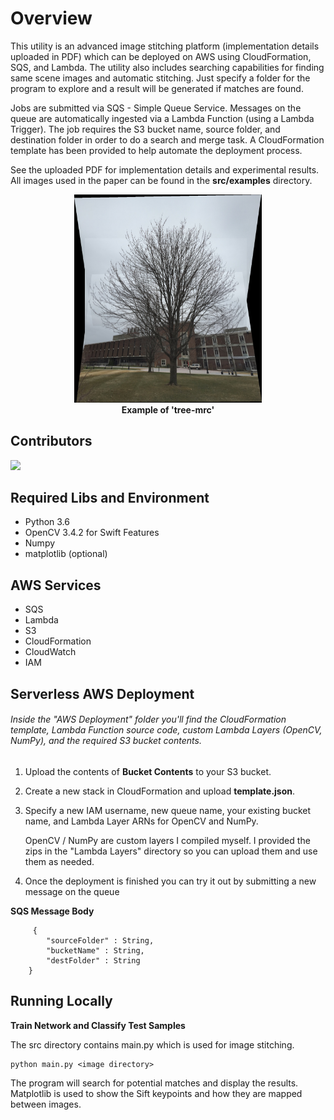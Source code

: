 # Overview
This utility is an advanced image stitching platform (implementation details uploaded in PDF) which can be deployed on AWS using CloudFormation, SQS, and Lambda. The utility also includes searching capabilities for finding same scene images and automatic stitching. Just specify a folder for the program to explore and a result will be generated if matches are found. 

Jobs are submitted via SQS - Simple Queue Service. Messages on the queue are automatically ingested via a Lambda Function (using a Lambda Trigger). The job requires the S3 bucket name, source folder, and destination folder in order to do a search and merge task. A CloudFormation template has been provided to help automate the deployment process.
 
 See the uploaded PDF for implementation details and experimental results. All images used in the paper can be found in the **src/examples** directory.
 
 <p align="center">
  <img width="300" src="/src/examples/tree-mrc/image1_image2_image3.jpg"><br><b>Example of 'tree-mrc'</b>
</p>
 
 ## Contributors
<a href="https://github.com/AndrewAltimit/Image-Stitcher/graphs/contributors">
  <img src="https://contributors-img.firebaseapp.com/image?repo=AndrewAltimit/Image-Stitcher" />
</a>

## Required Libs and Environment
* Python 3.6
* OpenCV 3.4.2 for Swift Features
* Numpy
* matplotlib (optional)


## AWS Services
* SQS
* Lambda
* S3
* CloudFormation
* CloudWatch
* IAM


## Serverless AWS Deployment

###### Inside the "AWS Deployment" folder you'll find the CloudFormation template, Lambda Function source code, custom Lambda Layers (OpenCV, NumPy), and the required S3 bucket contents.

1. Upload the contents of **Bucket Contents** to your S3 bucket.

2. Create a new stack in CloudFormation and upload **template.json**.

3. Specify a new IAM username, new queue name, your existing bucket name, and Lambda Layer ARNs for OpenCV and NumPy.
 
    OpenCV / NumPy are custom layers I compiled myself. I provided the zips in the "Lambda Layers" directory so you can upload them and use them as needed.    
    
4. Once the deployment is finished you can try it out by submitting a new message on the queue


****SQS Message Body****

     	 {
			"sourceFolder" : String,
			"bucketName" : String,
			"destFolder" : String
		}



## Running Locally

****Train Network and Classify Test Samples****

The src directory contains main.py which is used for image stitching.

	python main.py <image directory>
	
The program will search for potential matches and display the results. Matplotlib is used to show the Sift keypoints and how they are mapped between images. 
